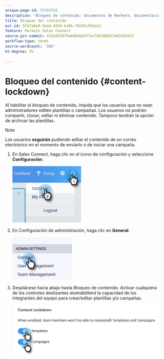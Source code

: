 ```yaml
---
unique-page-id: 37355755
description: 'Bloqueo de contenido: documentos de Marketo, documentación del producto'
title: Bloqueo del contenido
exl-id: 9f47a6e9-5dad-4934-ba9b-70235c958a31
feature: Marketo Sales Connect
source-git-commit: 431bd258f9a68bbb9df7acf043085578d3d91b1f
workflow-type: tm+mt
source-wordcount: '103'
ht-degree: 3%

---
```


# Bloqueo del contenido {#content-lockdown}

Al habilitar el bloqueo de contenido, impida que los usuarios que no sean administradores editen plantillas o campañas. Los usuarios no podrán: compartir, clonar, editar ni eliminar contenido. Tampoco tendrán la opción de archivar las plantillas.

>[!NOTE]
>
>Los usuarios **seguirán** pudiendo editar el contenido de un correo electrónico en el momento de enviarlo o de iniciar una campaña.

1. En Sales Connect, haga clic en el icono de configuración y seleccione **Configuración**.

   ![](assets/one-4.png)

1. En Configuración de administración, haga clic en **General**.

   ![](assets/two-4.png)

1. Desplácese hacia abajo hasta Bloqueo de contenido. Activar cualquiera de los controles deslizantes _deshabilitará_ la capacidad de los integrantes del equipo para crear/editar plantillas y/o campañas.

   ![](assets/three-4.png)
